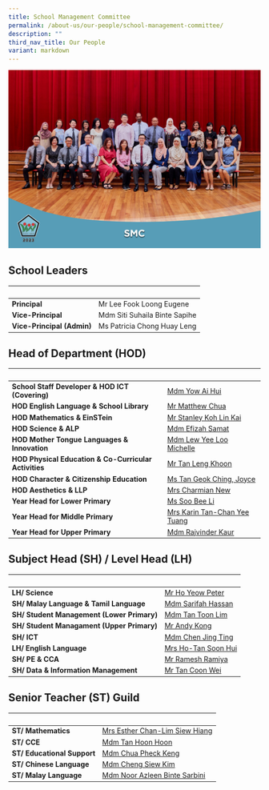 ```yaml
---
title: School Management Committee
permalink: /about-us/our-people/school-management-committee/
description: ""
third_nav_title: Our People
variant: markdown
---
```

![](/images/About%20Us/Our%20People/smc_formal_resized.jpg)

School Leaders
--------------

|&nbsp;|&nbsp;|
| -------- | -------- |
|<strong>Principal</strong>|Mr Lee Fook Loong Eugene|
|<strong>Vice-Principal</strong>|Mdm Siti Suhaila Binte Sapihe|
|<strong>Vice-Principal (Admin)</strong>|Ms Patricia Chong Huay Leng|

Head of Department (HOD)
------------------------

|&nbsp;|&nbsp;|
|---|---|
|<strong>School Staff Developer &amp; HOD ICT (Covering)</strong>|<a href="mailto:yow_ai_hui@moe.edu.sg">Mdm Yow Ai Hui</a>|
|<strong>HOD English Language &amp; School Library</strong>|<a href="mailto:matthew_chua_cheng_qian@moe.edu.sg">Mr Matthew Chua</a>|
|<strong>HOD Mathematics &amp; EinSTein</strong>|<a href="mailto:koh_lin_kai@moe.edu.sg">Mr Stanley Koh Lin Kai</a>|
|<strong>HOD Science &amp; ALP</strong>|<a href="mailto:efizah_samat@moe.edu.sg">Mdm Efizah Samat</a>|
|<strong>HOD Mother Tongue Languages &amp; Innovation</strong>|<a href="mailto:lew_yee_loo_michelle@moe.edu.sg">Mdm Lew Yee Loo Michelle</a>|
|<strong>HOD Physical Education &amp; Co-Curricular Activities</strong>|<a href="mailto:tan_leng_khoon@moe.edu.sg">Mr Tan Leng Khoon</a>|
|<strong>HOD Character &amp; Citizenship Education</strong>|<a href="mailto:tan_geok_ching@schools.gov.sg">Ms Tan Geok Ching, Joyce</a>
|<strong>HOD Aesthetics &amp; LLP</strong>|<a href="mailto:lee_lufang_charmian@moe.edu.sg">Mrs Charmian New</a>|
|<strong>Year Head for Lower Primary</strong>|<a href="mailto:soo_bee_li@moe.edu.sg">Ms Soo Bee Li</a>|
|<strong>Year Head for Middle Primary</strong>|<a href="mailto:chan_yee_tuang@moe.edu.sg">Mrs Karin Tan-Chan Yee Tuang</a>|
|<strong>Year Head for Upper Primary</strong>|<a href="mailto:Rajvinder_kaur@moe.edu.sg">Mdm Rajvinder Kaur</a>|


Subject Head (SH) / Level Head (LH)
-----------------------------------

|&nbsp;|&nbsp;|
|---|---|
|<strong>LH/ Science</strong>|<a href="mailto:ho_yeow_lin_peter@moe.edu.sg">Mr Ho Yeow Peter</a>|
|<strong>SH/ Malay Language &amp; Tamil Language</strong>|<a href="mailto:sarifah_hassan@moe.edu.sg">Mdm Sarifah Hassan</a>|
|<strong>SH/ Student Management (Lower Primary)</strong>|<a href="mailto:tan_toon_lim@moe.edu.sg">Mdm Tan Toon Lim</a>|
|<strong>SH/ Student Managament (Upper Primary)</strong>|<a href="mailto:kong_wai_leong@moe.edu.sg">Mr Andy Kong</a>|
|<strong>SH/ ICT</strong>|<a href="mailto:chen_jing_ting@moe.edu.sg">Mdm Chen Jing Ting</a>|
|<strong>LH/ English Language</strong>|<a href="mailto:tan_soon_hui_a@moe.edu.sg">Mrs Ho-Tan Soon Hui</a>|
|<strong>SH/ PE &amp; CCA</strong>|<a href="mailto:ramesh_ramiya@moe.edu.sg">Mr Ramesh Ramiya</a>|
|<strong>SH/ Data &amp; Information Management</strong>|<a href="mailto:tan_coon_wei@moe.edu.sg">Mr Tan Coon Wei</a>|

Senior Teacher (ST) Guild
-------------------------

|&nbsp;|&nbsp;|
|---|---|
|**ST/ Mathematics**|[Mrs Esther Chan-Lim Siew Hiang](mailto:lim_siew_hiang@moe.edu.sg)|
|**ST/ CCE**|[Mdm Tan Hoon Hoon](mailto:tan_hoon_hoon_b@moe.edu.sg)|
|**ST/ Educational Support**|[Mdm Chua Pheck Keng](mailto:chua_pheck_keng@moe.edu.sg)|
|**ST/ Chinese Language**|[Mdm Cheng Siew Kim](mailto:cheng_siew_kim@moe.edu.sg)|
|**ST/ Malay Language**|[Mdm Noor Azleen Binte Sarbini](mailto:noor_azleen_sarbini@moe.edu.sg)|